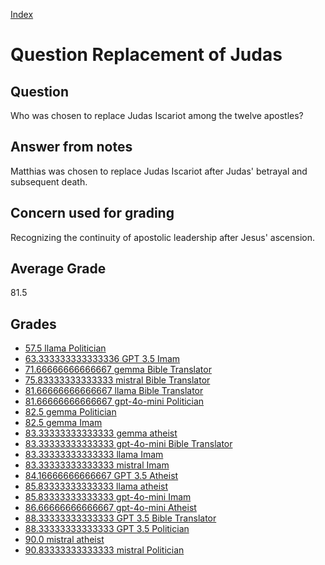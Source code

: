 
[Index](../../index.md)
# Question Replacement of Judas
## Question
Who was chosen to replace Judas Iscariot among the twelve apostles?

## Answer from notes
Matthias was chosen to replace Judas Iscariot after Judas' betrayal and subsequent death.

## Concern used for grading
Recognizing the continuity of apostolic leadership after Jesus' ascension.

## Average Grade
81.5

## Grades
 * [57.5 llama Politician](../answers/llama_Politician/Replacement_of_Judas.md)
 * [63.333333333333336 GPT 3.5 Imam](../answers/GPT_3.5_Imam/Replacement_of_Judas.md)
 * [71.66666666666667 gemma Bible Translator](../answers/gemma_Bible_Translator/Replacement_of_Judas.md)
 * [75.83333333333333 mistral Bible Translator](../answers/mistral_Bible_Translator/Replacement_of_Judas.md)
 * [81.66666666666667 llama Bible Translator](../answers/llama_Bible_Translator/Replacement_of_Judas.md)
 * [81.66666666666667 gpt-4o-mini Politician](../answers/gpt-4o-mini_Politician/Replacement_of_Judas.md)
 * [82.5 gemma Politician](../answers/gemma_Politician/Replacement_of_Judas.md)
 * [82.5 gemma Imam](../answers/gemma_Imam/Replacement_of_Judas.md)
 * [83.33333333333333 gemma atheist](../answers/gemma_atheist/Replacement_of_Judas.md)
 * [83.33333333333333 gpt-4o-mini Bible Translator](../answers/gpt-4o-mini_Bible_Translator/Replacement_of_Judas.md)
 * [83.33333333333333 llama Imam](../answers/llama_Imam/Replacement_of_Judas.md)
 * [83.33333333333333 mistral Imam](../answers/mistral_Imam/Replacement_of_Judas.md)
 * [84.16666666666667 GPT 3.5 Atheist](../answers/GPT_3.5_Atheist/Replacement_of_Judas.md)
 * [85.83333333333333 llama atheist](../answers/llama_atheist/Replacement_of_Judas.md)
 * [85.83333333333333 gpt-4o-mini Imam](../answers/gpt-4o-mini_Imam/Replacement_of_Judas.md)
 * [86.66666666666667 gpt-4o-mini Atheist](../answers/gpt-4o-mini_Atheist/Replacement_of_Judas.md)
 * [88.33333333333333 GPT 3.5 Bible Translator](../answers/GPT_3.5_Bible_Translator/Replacement_of_Judas.md)
 * [88.33333333333333 GPT 3.5 Politician](../answers/GPT_3.5_Politician/Replacement_of_Judas.md)
 * [90.0 mistral atheist](../answers/mistral_atheist/Replacement_of_Judas.md)
 * [90.83333333333333 mistral Politician](../answers/mistral_Politician/Replacement_of_Judas.md)

